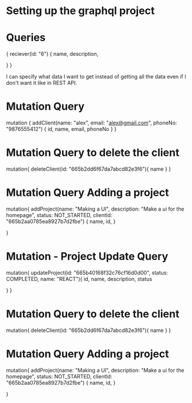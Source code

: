 # Setting up the graphql project

# Queries

{
reciever(id: "6") {
name,
description,

}
}

I can specify what data I want to get instead of getting all the data even if I don't want it like in REST API.

# Mutation Query

mutation {
addClient(name: "alex", email: "alex@gmail.com", phoneNo: "9876555412") {
id,
name,
email,
phoneNo
}
}

# Mutation Query to delete the client

mutation{
deleteClient(id: "665b2dd6f67da7abcd82e3f6"){
name
}
}

# Mutation Query Adding a project

mutation{
addProject(name: "Making a UI", description: "Make a ui for the homepage", status: NOT_STARTED, clientId: "665b2aa0785ea8927b7d2fbe")
{
name,
id,
}

}

# Mutation - Project Update Query

mutation{
updateProject(id: "665b40168f32c76cf16d0d00", status: COMPLETED, name: "REACT"){
id,
name,
description,
status

}
}

# Mutation Query to delete the client

mutation{
deleteClient(id: "665b2dd6f67da7abcd82e3f6"){
name
}
}

# Mutation Query Adding a project

mutation{
addProject(name: "Making a UI", description: "Make a ui for the homepage", status: NOT_STARTED, clientId: "665b2aa0785ea8927b7d2fbe")
{
name,
id,
}

}
